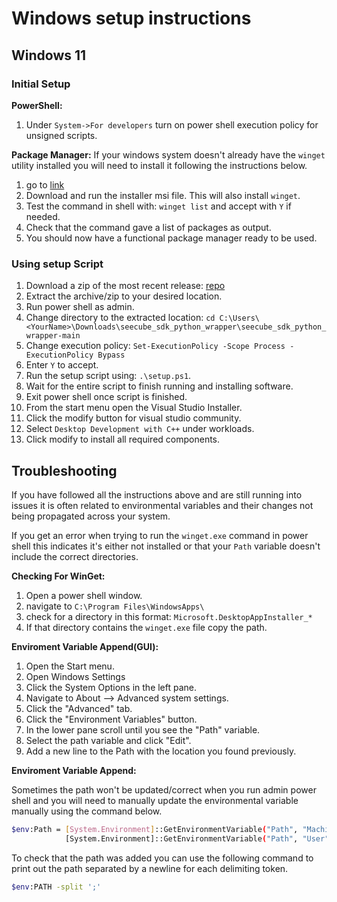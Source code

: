 # Windows setup instructions

## Windows 11

### Initial Setup 

**PowerShell:**
1. Under `System->For developers` turn on power shell execution policy for unsigned scripts.

**Package Manager:**
If your windows system doesn't already have the `winget` utility installed you
will need to install it following the instructions below.

1. go to [link](https://learn.microsoft.com/en-us/windows/msix/app-installer/install-update-app-installer)
2. Download and run the installer msi file. This will also install `winget`.
3. Test the command in shell with: `winget list` and accept with `Y` if needed.
4. Check that the command gave a list of packages as output.
5. You should now have a functional package manager ready to be used.

### Using setup Script

1. Download a zip of the most recent release: [repo](https://github.com/jake-g00dwin/seecube_sdk_python_wrapper)
2. Extract the archive/zip to your desired location.
3. Run power shell as admin.
4. Change directory to the extracted location: `cd C:\Users\<YourName>\Downloads\seecube_sdk_python_wrapper\seecube_sdk_python_wrapper-main`
5. Change execution policy: `Set-ExecutionPolicy -Scope Process -ExecutionPolicy Bypass`
6. Enter `Y` to accept.
7. Run the setup script using: `.\setup.ps1`.
8. Wait for the entire script to finish running and installing software.
9. Exit power shell once script is finished.
10. From the start menu open the Visual Studio Installer.
11. Click the modify button for visual studio community.
12. Select `Desktop Development with C++` under workloads.
13. Click modify to install all required components. 


## Troubleshooting

If you have followed all the instructions above and are still running into
issues it is often related to environmental variables and their changes 
not being propagated across your system.

If you get an error when trying to run the `winget.exe` command in power shell 
this indicates it's either not installed or that your `Path` variable doesn't
include the correct directories.

**Checking For WinGet:**

1. Open a power shell window.
2. navigate to `C:\Program Files\WindowsApps\`
3. check for a directory in this format: `Microsoft.DesktopAppInstaller_*`
4. If that directory contains the `winget.exe` file copy the path.

**Enviroment Variable Append(GUI):**

1. Open the Start menu.
2. Open Windows Settings
3. Click the System Options in the left pane.
4. Navigate to About --> Advanced system settings.
5. Click the "Advanced" tab.
6. Click the "Environment Variables" button.
7. In the lower pane scroll until you see the "Path" variable.
8. Select the path variable and click "Edit".
9. Add a new line to the Path with the location you found previously.


**Enviroment Variable Append:**

Sometimes the path won't be updated/correct when you run admin power shell and
you will need to manually update the environmental variable manually using
the command below.

```sh
$env:Path = [System.Environment]::GetEnvironmentVariable("Path", "Machine") + ";" +
            [System.Environment]::GetEnvironmentVariable("Path", "User")
```

To check that the path was added you can use the following command to print
out the path separated by a newline for each delimiting token.

```sh
$env:PATH -split ';'
```



